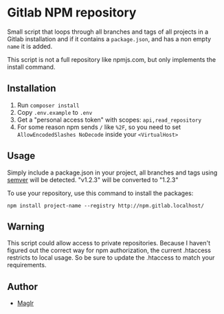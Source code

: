 # Gitlab NPM repository

Small script that loops through all branches and tags of all projects in a Gitlab installation
and if it contains a `package.json`, and has a non empty `name` it is added.

This script is not a full repository like npmjs.com, but only implements the install command.

## Installation

 1. Run `composer install`
 2. Copy `.env.example` to `.env`
 3. Get a "personal access token" with scopes: `api,read_repository`
 4. For some reason npm sends `/` like `%2F`, so you need to set `AllowEncodedSlashes NoDecode` inside your `<VirtualHost>`

## Usage

Simply include a package.json in your project, all branches and tags using
[semver](https://semver.org/) will be detected. "v1.2.3" will be converted to "1.2.3"

To use your repository, use this command to install the packages:
```
npm install project-name --registry http://npm.gitlab.localhost/
```

## Warning

This script could allow access to private repositories. Because I haven't figured out the 
correct way for npm authorization, the current .htaccess restricts to local usage. 
So be sure to update the .htaccess to match your requirements.

## Author
 * [Maglr](https://github.com/maglr)
